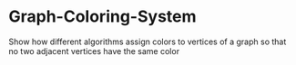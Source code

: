# Graph-Coloring-System
Show how different algorithms assign colors to vertices of a graph so that no two adjacent vertices have the same color

